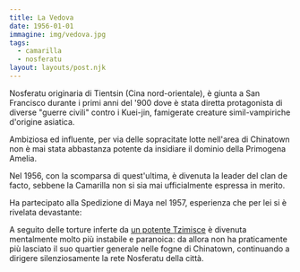 ```yaml
---
title: La Vedova
date: 1956-01-01
immagine: img/vedova.jpg
tags:
  - camarilla
  - nosferatu
layout: layouts/post.njk
---
```


Nosferatu originaria di Tientsin (Cina nord-orientale), è giunta a San Francisco durante i primi anni del '900 dove è stata diretta protagonista di diverse "guerre civili" contro i Kuei-jin, famigerate creature simil-vampiriche d'origine asiatica.

Ambiziosa ed influente, per via delle sopracitate lotte nell'area di Chinatown non è mai stata abbastanza potente da insidiare il dominio della Primogena Amelia.

Nel 1956, con la scomparsa di quest'ultima, è divenuta la leader del clan de facto, sebbene la Camarilla non si sia mai ufficialmente espressa in merito.

Ha partecipato alla Spedizione di Maya nel 1957, esperienza che per lei si è rivelata devastante: 

A seguito delle torture inferte da [un potente Tzimisce](/personaggi/urbek) è divenuta mentalmente molto più instabile e paranoica: da allora non ha praticamente più lasciato il suo quartier generale nelle fogne di Chinatown, continuando a dirigere silenziosamente la rete Nosferatu della città.

